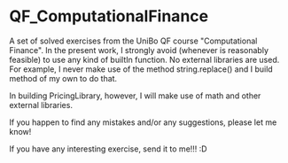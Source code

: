 # QF_ComputationalFinance

A set of solved exercises from the UniBo QF course "Computational Finance".
In the present work, I strongly avoid (whenever is reasonably feasible) to
use any kind of builtIn function. No external libraries are used. For example,
I never make use of the method string.replace() and I build method of my own to
do that.

In building PricingLibrary, however, I will make use of math and other external libraries.

If you happen to find any mistakes and/or any suggestions, please let me know!

If you have any interesting exercise, send it to me!!! :D
